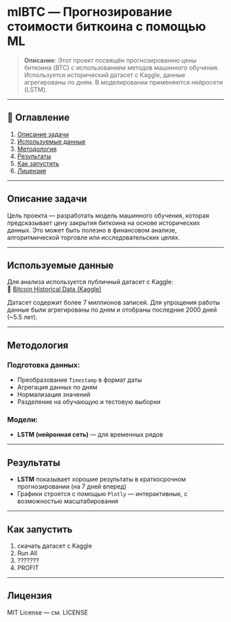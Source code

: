 # mlBTC — Прогнозирование стоимости биткоина с помощью ML

> **Описание**: Этот проект посвящён прогнозированию цены биткоина (BTC) с использованием методов машинного обучения. Используется исторический датасет с Kaggle, данные агрегированы по дням. В моделировании применяются нейросети (LSTM).

---

## 🧾 Оглавление

1. [Описание задачи](#описание-задачи)
2. [Используемые данные](#используемые-данные)
3. [Методология](#методология)
4. [Результаты](#результаты)
5. [Как запустить](#как-запустить)
9. [Лицензия](#лицензия)

---

## Описание задачи

Цель проекта — разработать модель машинного обучения, которая предсказывает цену закрытия биткоина на основе исторических данных. Это может быть полезно в финансовом анализе, алгоритмической торговле или исследовательских целях.

---

## Используемые данные

Для анализа используется публичный датасет с Kaggle:  
🔗 [Bitcoin Historical Data (Kaggle)](https://www.kaggle.com/datasets/mczielinski/bitcoin-historical-data) 


Датасет содержит более 7 миллионов записей. Для упрощения работы данные были агрегированы по дням и отобраны последние 2000 дней (~5.5 лет).

---

## Методология

### Подготовка данных:
- Преобразование `Timestamp` в формат даты
- Агрегация данных по дням
- Нормализация значений
- Разделение на обучающую и тестовую выборки

### Модели:
- **LSTM (нейронная сеть)** — для временных рядов

---

## Результаты

- **LSTM** показывает хорошие результаты в краткосрочном прогнозировании (на 7 дней вперед)
- Графики строятся с помощью `Plotly` — интерактивные, с возможностью масштабирования

---

## Как запустить

1. скачать датасет с Kaggle
2. Run All
3. ???????
4. PROFIT

---

## Лицензия
MIT License — см. LICENSE
